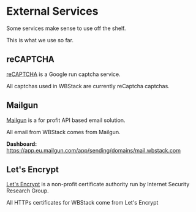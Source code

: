 # External Services

Some services make sense to use off the shelf.

This is what we use so far.

## reCAPTCHA

[reCAPTCHA](https://www.google.com/recaptcha/about/) is a Google run captcha service.

All captchas used in WBStack are currently reCaptcha captchas.

## Mailgun

[Mailgun](https://www.mailgun.com/) is a for profit API based email solution.

All email from WBStack comes from Mailgun.

**Dashboard:** https://app.eu.mailgun.com/app/sending/domains/mail.wbstack.com

## Let's Encrypt

[Let's Encrypt](https://letsencrypt.org/) is a non-profit certificate authority run by Internet Security Research Group.

All HTTPs certificates for WBStack come from Let's Encrypt
